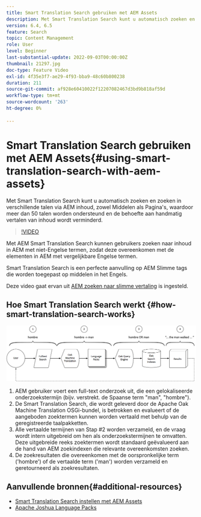 ```yaml
---
title: Smart Translation Search gebruiken met AEM Assets
description: Met Smart Translation Search kunt u automatisch zoeken en zoeken in verschillende talen via AEM inhoud, zowel Middelen als Pagina's, waardoor meer dan 50 talen worden ondersteund en de behoefte aan handmatig vertalen van inhoud wordt verminderd.
version: 6.4, 6.5
feature: Search
topic: Content Management
role: User
level: Beginner
last-substantial-update: 2022-09-03T00:00:00Z
thumbnail: 21297.jpg
doc-type: Feature Video
exl-id: 4f35e3f7-ae29-4f93-bba9-48c60b800238
duration: 211
source-git-commit: af928e60410022f12207082467d3bd9b818af59d
workflow-type: tm+mt
source-wordcount: '263'
ht-degree: 0%

---
```


# Smart Translation Search gebruiken met AEM Assets{#using-smart-translation-search-with-aem-assets}

Met Smart Translation Search kunt u automatisch zoeken en zoeken in verschillende talen via AEM inhoud, zowel Middelen als Pagina&#39;s, waardoor meer dan 50 talen worden ondersteund en de behoefte aan handmatig vertalen van inhoud wordt verminderd.

>[!VIDEO](https://video.tv.adobe.com/v/21297?quality=12&learn=on)

Met AEM Smart Translation Search kunnen gebruikers zoeken naar inhoud in AEM met niet-Engelse termen, zodat deze overeenkomen met de elementen in AEM met vergelijkbare Engelse termen.

Smart Translation Search is een perfecte aanvulling op AEM Slimme tags die worden toegepast op middelen in het Engels.

Deze video gaat ervan uit [AEM zoeken naar slimme vertaling](smart-translation-search-technical-video-setup.md) is ingesteld.

## Hoe Smart Translation Search werkt {#how-smart-translation-search-works}

![Slim vertaalzoeken in stroomdiagram](assets/smart-translation-search-flow.png)

1. AEM gebruiker voert een full-text onderzoek uit, die een gelokaliseerde onderzoekstermijn (bijv. verstrekt. de Spaanse term &quot;man&quot;, &quot;hombre&quot;).
2. De Smart Translation Search, die wordt geleverd door de Apache Oak Machine Translation OSGi-bundel, is betrokken en evalueert of de aangeboden zoektermen kunnen worden vertaald met behulp van de geregistreerde taalpakketten.
3. Alle vertaalde termijnen van Stap #2 worden verzameld, en de vraag wordt intern uitgebreid om hen als onderzoekstermijnen te omvatten. Deze uitgebreide reeks zoektermen wordt standaard geëvalueerd aan de hand van AEM zoekindexen die relevante overeenkomsten zoeken.
4. De zoekresultaten die overeenkomen met de oorspronkelijke term (&#39;hombre&#39;) of de vertaalde term (&#39;man&#39;) worden verzameld en geretourneerd als zoekresultaten.

## Aanvullende bronnen{#additional-resources}

* [Smart Translation Search instellen met AEM Assets](smart-translation-search-technical-video-setup.md)
* [Apache Joshua Language Packs](https://cwiki.apache.org/confluence/display/JOSHUA/Language+Packs)
